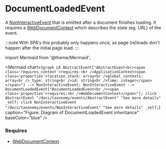 # DocumentLoadedEvent

A [NonInteractiveEvent](/docs/taxonomy/events/NonInteractiveEvent) that is emitted after a document finishes loading. It requires a 
[WebDocumentContext](/docs/taxonomy/location-contexts/WebDocumentContext) which describes the state (eg. URL) of the event.

:::note 
With SPA's this probably only happens once, as page (re)loads don't happen after the initial page load.
:::

import Mermaid from '@theme/Mermaid';

<Mermaid chart={`
	graph LR
    AbstractEvent["AbstractEvent<br><span class='requires_context'>requires:<br />ApplicationContext<span class='properties'>location_stack: array<br />global_contexts: array<br />_type: string<br />id: string<br />time: integer</span></span>"] --> NonInteractiveEvent;
    NonInteractiveEvent --> DocumentLoadedEvent["DocumentLoadedEvent<br /><span class='properties'>requires:<br />WebDocumentContext</span>"];
    click AbstractEvent "/docs/taxonomy/events/AbstractEvent" "See more details" _self;
    click NonInteractiveEvent "/docs/taxonomy/events/NonInteractiveEvent" "See more details" _self;
`} caption="Figure: Diagram of DocumentLoadedEvent inheritance" baseColor="blue" />

### Requires
- [WebDocumentContext](/taxonomy/location-contexts/WebDocumentContext.md).